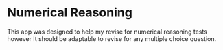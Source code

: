 # Numerical Reasoning

This app was designed to help my revise for numerical reasoning tests however It should be adaptable to revise for any multiple choice question.
